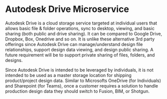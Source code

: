 # Autodesk Drive Microservice

Autodesk Drive is a cloud storage service targeted at individual users that allows basic file & folder operations, sync to desktop, viewing, and basic sharing (both public and drive sharing). It can be compared to Google Drive, Dropbox, Box, Onedrive and so on. It is unlike these alternative 3rd party offerings since Autodesk Drive can manage/understand design file relationships, support design data viewing, and design public sharing. A future requirement will be to support private sharing of files, folders, and designs.

Since Autodesk Drive is intended to be leveraged by individuals, it is not intended to be used as a master storage location for shipping product/project design data. Similar to Microsofts OneDrive (for Individuals) and Sharepoint (for Teams), once a customer requires a solution to handle production design data they should switch to Fusion, BIM, or Shotgun. 
